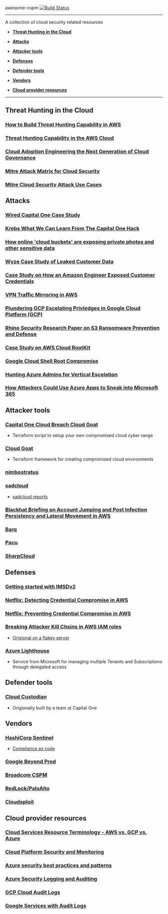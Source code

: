 awesome-cspm [![Build Status](https://api.travis-ci.org/kai5263499/awesome-cspm.svg?branch=master)](https://travis-ci.org/kai5263499/awesome-cspm)

------------------------------------------------------------------------------------------

A collection of cloud security related resources

* [**Threat Hunting in the Cloud**](#cloud-threat-hunting)

* [**Attacks**](#attacks)

* [**Attacker tools**](#attacker-tools)

* [**Defenses**](#defenses)

* [**Defender tools**](#defender-tools)

* [**Vendors**](#vendors)

* [**Cloud provider resources**](#cloud-provider-resources)

------------------------------------------------------------------------------------------

## Threat Hunting in the Cloud

### [How to Build Threat Hunting Capability in AWS](https://pages.awscloud.com/rs/112-TZM-766/images/How-to-Build-a-Threat-Hunting-Capability-in-AWS_Whitepaper.pdf)
### [Threat Hunting Capability in the AWS Cloud](https://www.secureworldexpo.com/industry-news/threat-hunting-capability-in-the-aws-cloud)
### [Cloud Adoption Engineering the Next Generation of Cloud Governance](https://cloudrumblings.io/cloud-adoption-engineering-the-next-generation-of-cloud-governance-21fb1a2eff60)
### [Mitre Attack Matrix for Cloud Security](https://attack.mitre.org/matrices/enterprise/cloud/)
### [Mitre Cloud Security Attack Use Cases](http://oval.mitre.org/adoption/usecasesguide.html#usecases)


## Attacks

### [Wired Capital One Case Study](https://www.wired.com/story/capital-one-paige-thompson-case-hacking-spree/)
### [Krebs What We Can Learn From The Capital One Hack](https://krebsonsecurity.com/2019/08/what-we-can-learn-from-the-capital-one-hack/)
### [How online 'cloud buckets' are exposing private photos and other sensitive data](https://outline.com/Ke47MA)
### [Wyze Case Study of Leaked Customer Data](https://arstechnica.com/tech-policy/2019/12/surveillance-camera-company-wyze-confirms-leak-of-user-data/)
### [Case Study on How an Amazon Engineer Exposed Customer Credentials](https://www.upguard.com/breaches/identity-and-access-misstep-how-an-amazon-engineer-exposed-credentials-and-more)
### [VPN Traffic Mirroring in AWS](https://rhinosecuritylabs.com/aws/abusing-vpc-traffic-mirroring-in-aws/)
### [Plundering GCP Escelating Privledges in Google Cloud Platform (GCP)](https://about.gitlab.com/blog/2020/02/12/plundering-gcp-escalating-privileges-in-google-cloud-platform/)
### [Rhino Security Research Paper on S3 Ransomware Prevention and Defense](https://rhinosecuritylabs.com/aws/s3-ransomware-part-2-prevention-and-defense/)
### [Case Study on AWS Cloud RootKit](https://www.cbronline.com/news/aws-servers-hacked-rootkit-in-the-cloud)
### [Google Cloud Shell Root Compromise](https://threatpost.com/100k-google-cloud-shell-root-compromise/153665/)
### [Hunting Azure Admins for Vertical Escelation](https://www.lares.com/blog/hunting-azure-admins-for-vertical-escalation/)
### [How Attackers Could Use Azure Apps to Sneak into Microsoft 365](https://www.darkreading.com/cloud/how-attackers-could-use-azure-apps-to-sneak-into-office-365/d/d-id/1337399)

## Attacker tools

### [Capital One Cloud Breach Cloud Goat](https://rhinosecuritylabs.com/aws/capital-one-cloud_breach_s3-cloudgoat/)
* Terraform script to setup your own compromised cloud cyber range
### [Cloud Goat](https://github.com/RhinoSecurityLabs/cloudgoat)
* Terraform framework for creating compromised cloud environments
### [nimbostratus](http://andresriancho.github.io/nimbostratus/)
### [sadcloud](https://github.com/nccgroup/sadcloud)
* [sadcloud reports](https://ramimac.github.io/sadcloud-reports/)
### [Blackhat Briefing on Account Jumping and Post Infection Persistency and Lateral Movement in AWS](https://www.blackhat.com/docs/us-16/materials/us-16-Amiga-Account-Jumping-Post-Infection-Persistency-And-Lateral-Movement-In-AWS-wp.pdf)
### [Barq](https://github.com/Voulnet/barq)
### [Pacu](https://github.com/RhinoSecurityLabs/pacu)
### [SharpCloud](https://github.com/chrismaddalena/SharpCloud)

## Defenses

### [Getting started with IMSDv2](https://blog.appsecco.com/getting-started-with-version-2-of-aws-ec2-instance-metadata-service-imdsv2-2ad03a1f3650)
### [Netflix: Detecting Credential Compromise in AWS](https://netflixtechblog.com/netflix-cloud-security-detecting-credential-compromise-in-aws-9493d6fd373a)
### [Netflix: Preventing Credential Compromise in AWS](netflix-information-security-preventing-credential-compromise-in-aws-41b112c15179)
### [Breaking Attacker Kill Chsins in AWS IAM roles](http://webcache.googleusercontent.com/search?q=cache:k8TxfDRC4QEJ:https://disruptops.com/breaking-attacker-kill-chains-in-aws-iam-roles/&hl=en&gl=us&strip=1&vwsrc=0)
* [Origional on a flakey server](https://disruptops.com/breaking-attacker-kill-chains-in-aws-iam-roles/)
### [Azure Lighthouse](https://jussiroine.com/2019/07/azure-lighthouse-managing-customer-azure-tenants-as-a-service-provider/)
* Service from Microsoft for managing multiple Tenants and Subscriptions through delegated access

## Defender tools

### [Cloud Custodian](https://github.com/cloud-custodian/cloud-custodian)
* Origionally built by a team at Capital One

## Vendors

### [HashiCorp Sentinel](https://www.hashicorp.com/sentinel/)
* [Compliance as code](https://www.hashicorp.com/resources/introduction-sentinel-compliance-policy-as-code)
### [Google Beyond Prod](https://cloud.google.com/security/beyondprod/)
### [Broadcom CSPM](https://www.broadcom.com/products/cyber-security/endpoint/hybrid-cloud/cloud-workload-protection)
### [RedLock/PaloAlto](https://login.paloaltonetworks.com/?resume=/idp/DLKy1/resumeSAML20/idp/SSO.ping&spentity=RedLockSP)
### [Cloudsploit](https://console.cloudsploit.com/signin)

## Cloud provider resources

### [Cloud Services Resource Terminology - AWS vs. GCP vs. Azure](https://www.cloudhealthtech.com/blog/cloud-comparison-guide-glossary-aws-azure-gcp)
### [Cloud Platform Security and Monitoring](https://dsimg.ubm-us.net/envelope/400093/570523/ReliaQuest-WhitePaper-CloudPlatformSecurityAndMonitoring.pdf)
### [Azure security best practices and patterns](https://docs.microsoft.com/en-us/azure/security/fundamentals/best-practices-and-patterns)
### [Azure Security Logging and Auditing](https://docs.microsoft.com/en-us/azure/security/fundamentals/log-audit)
### [GCP Cloud Audit Logs](https://cloud.google.com/logging/docs/audit/)
### [Google Services with Audit Logs](https://cloud.google.com/logging/docs/audit/services)